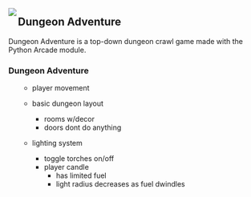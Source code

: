 <img align="left" src="https://friendlystock.com/wp-content/uploads/2020/06/1-medieval-dungeon-background-cartoon.jpg"><H2>Dungeon Adventure</H2>

Dungeon Adventure is a top-down dungeon crawl game made with the Python Arcade module.

<h3>Dungeon Adventure</h3>
<!-- <h4></h4> -->
<ol>
  
- player movement
- basic dungeon layout
  - rooms w/decor
  - doors dont do anything
- lighting system
  - toggle torches on/off
  - player candle
    - has limited fuel
    - light radius decreases as fuel dwindles
  
  </ol>
  
